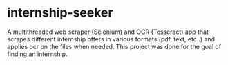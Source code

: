 # internship-seeker

A multithreaded web scraper (Selenium) and OCR (Tesseract) app that scrapes different internship offers in various formats (pdf, text, etc..) and applies ocr on the files when needed.
This project was done for the goal of finding an internship.
